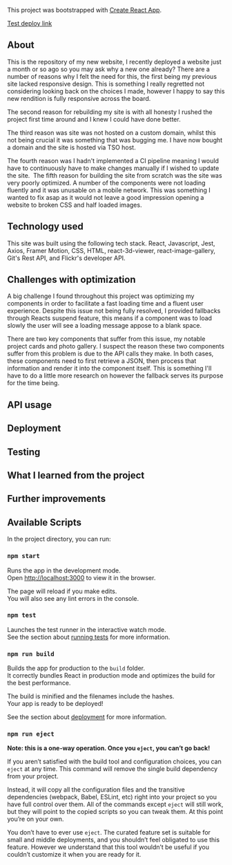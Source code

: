 This project was bootstrapped with [Create React App](https://github.com/facebook/create-react-app).

[Test deploy link](https://stevenklavins.netlify.app/)

## About 
This is the repository of my new website, I recently deployed a website just a month or so ago so you may ask why a new one already? There are a number of reasons why I felt the need for this, the first being my previous site lacked responsive design. This is something I really regretted not considering looking back on the choices I made, however I happy to say this new rendition is fully responsive across the board.

The second reason for rebuilding my site is with all honesty I rushed the project first time around and I knew I could have done better. 

The third reason was site was not hosted on a custom domain, whilst this not being crucial it was something that was bugging me. I have now bought a domain and the site is hosted via TSO host. 

The fourth reason was I hadn't implemented a CI pipeline meaning I would have to continuously have to make changes manually if I wished to update the site. 
The fifth reason for building the site from scratch was the site was very poorly optimized. A number of the components were not loading fluently and it was unusable on a mobile network. This was something I wanted to fix asap as it would not leave a good impression opening a website to broken CSS and half loaded images. 


## Technology used 
This site was built using the following tech stack. React, Javascript, Jest, Axios, Framer Motion, CSS, HTML, react-3d-viewer, react-image-gallery, Git's Rest API, and Flickr's developer API. 


## Challenges with optimization 

A big challenge I found throughout this project was optimizing my components in order to facilitate a fast loading time and a fluent user experience. Despite this issue not being fully resolved, I provided fallbacks through Reacts suspend feature, this means if a component was to load slowly the user will see a loading message appose to a blank space. 

There are two key components that suffer from this issue, my notable project cards and photo gallery. I suspect the reason these two components suffer from this problem is due to the API calls they make. In both cases, these components need to first retrieve a JSON, then process that information and render it into the component itself.  This is something I'll have to do a little more research on however the fallback serves its purpose for the time being.

## API usage

## Deployment 

## Testing 

## What I learned from the project 

## Further improvements 

## Available Scripts

In the project directory, you can run:

### `npm start`

Runs the app in the development mode.<br />
Open [http://localhost:3000](http://localhost:3000) to view it in the browser.

The page will reload if you make edits.<br />
You will also see any lint errors in the console.

### `npm test`

Launches the test runner in the interactive watch mode.<br />
See the section about [running tests](https://facebook.github.io/create-react-app/docs/running-tests) for more information.

### `npm run build`

Builds the app for production to the `build` folder.<br />
It correctly bundles React in production mode and optimizes the build for the best performance.

The build is minified and the filenames include the hashes.<br />
Your app is ready to be deployed!

See the section about [deployment](https://facebook.github.io/create-react-app/docs/deployment) for more information.

### `npm run eject`

**Note: this is a one-way operation. Once you `eject`, you can’t go back!**

If you aren’t satisfied with the build tool and configuration choices, you can `eject` at any time. This command will remove the single build dependency from your project.

Instead, it will copy all the configuration files and the transitive dependencies (webpack, Babel, ESLint, etc) right into your project so you have full control over them. All of the commands except `eject` will still work, but they will point to the copied scripts so you can tweak them. At this point you’re on your own.

You don’t have to ever use `eject`. The curated feature set is suitable for small and middle deployments, and you shouldn’t feel obligated to use this feature. However we understand that this tool wouldn’t be useful if you couldn’t customize it when you are ready for it.
